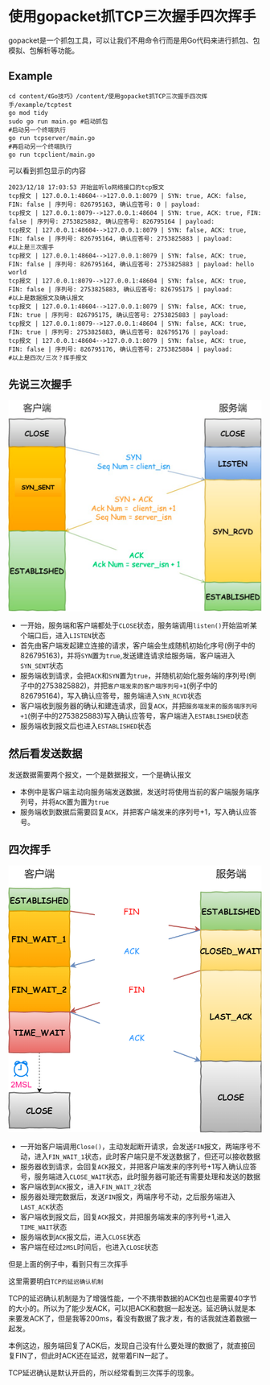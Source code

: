 # 使用gopacket抓TCP三次握手四次挥手

gopacket是一个抓包工具，可以让我们不用命令行而是用Go代码来进行抓包、包模拟、包解析等功能。

## Example
```shell
cd content/《Go技巧》/content/使用gopacket抓TCP三次握手四次挥手/example/tcptest
go mod tidy
sudo go run main.go #启动抓包
#启动另一个终端执行
go run tcpserver/main.go
#再启动另一个终端执行
go run tcpclient/main.go
```

可以看到抓包显示的内容
```shell
2023/12/18 17:03:53 开始监听lo网络接口的tcp报文
tcp报文 | 127.0.0.1:48604-->127.0.0.1:8079 | SYN: true, ACK: false, FIN: false | 序列号: 826795163, 确认应答号: 0 | payload: 
tcp报文 | 127.0.0.1:8079-->127.0.0.1:48604 | SYN: true, ACK: true, FIN: false | 序列号: 2753825882, 确认应答号: 826795164 | payload: 
tcp报文 | 127.0.0.1:48604-->127.0.0.1:8079 | SYN: false, ACK: true, FIN: false | 序列号: 826795164, 确认应答号: 2753825883 | payload: 
#以上是三次握手
tcp报文 | 127.0.0.1:48604-->127.0.0.1:8079 | SYN: false, ACK: true, FIN: false | 序列号: 826795164, 确认应答号: 2753825883 | payload: hello world
tcp报文 | 127.0.0.1:8079-->127.0.0.1:48604 | SYN: false, ACK: true, FIN: false | 序列号: 2753825883, 确认应答号: 826795175 | payload: 
#以上是数据报文及确认报文
tcp报文 | 127.0.0.1:48604-->127.0.0.1:8079 | SYN: false, ACK: true, FIN: true | 序列号: 826795175, 确认应答号: 2753825883 | payload: 
tcp报文 | 127.0.0.1:8079-->127.0.0.1:48604 | SYN: false, ACK: true, FIN: true | 序列号: 2753825883, 确认应答号: 826795176 | payload: 
tcp报文 | 127.0.0.1:48604-->127.0.0.1:8079 | SYN: false, ACK: true, FIN: false | 序列号: 826795176, 确认应答号: 2753825884 | payload:
#以上是四次/三次？挥手报文
```

## 先说三次握手
![三次握手](./media/TCP三次握手.drawio.png)
* 一开始，服务端和客户端都处于`CLOSE`状态，服务端调用`listen()`开始监听某个端口后，进入`LISTEN`状态
* 首先由客户端发起建立连接的请求，客户端会生成随机初始化序号(例子中的826795163)，并将`SYN`置为`true`,发送建连请求给服务端，客户端进入`SYN_SENT`状态
* 服务端收到请求，会把`ACK`和`SYN`置为`true`，并随机初始化服务端的序列号(例子中的2753825882)，并把`客户端发来的客户端序列号+1`(例子中的826795164)，写入确认应答号，服务端进入`SYN_RCVD`状态
* 客户端收到服务器的确认和建连请求，回复`ACK`，并把`服务端发来的服务端序列号+1`(例子中的2753825883)写入确认应答号，客户端进入`ESTABLISHED`状态
* 服务端收到报文后也进入`ESTABLISHED`状态

## 然后看发送数据

发送数据需要两个报文，一个是数据报文，一个是确认报文
* 本例中是客户端主动向服务端发送数据，发送时将使用当前的客户端服务端序列号，并将`ACK`置为置为`true`
* 服务端收到数据后需要回复`ACK`，并把客户端发来的序列号+1，写入确认应答号。

## 四次挥手
![四次挥手](./media/TCP四次挥手.png)
* 一开始客户端调用`Close()`，主动发起断开请求，会发送`FIN`报文，两端序号不动，进入`FIN_WAIT_1`状态，此时客户端只是不发送数据了，但还可以接收数据
* 服务器收到请求，会回复`ACK`报文，并把客户端发来的序列号+1写入确认应答号，服务端进入`CLOSE_WAIT`状态，此时服务器可能还有需要处理和发送的数据
* 客户端收到`ACK`报文，进入`FIN_WAIT_2`状态
* 服务器处理完数据后，发送`FIN`报文，两端序号不动，之后服务端进入`LAST_ACK`状态
* 客户端收到报文后，回复`ACK`报文，并把服务端发来的序列号+1,进入`TIME_WAIT`状态
* 服务端收到`ACK`报文后，进入`CLOSE`状态
* 客户端在经过`2MSL`时间后，也进入`CLOSE`状态

但是上面的例子中，看到只有三次挥手

这里需要明白`TCP的延迟确认机制`

TCP的延迟确认机制是为了增强性能，一个不携带数据的ACK包也是需要40字节的大小的。所以为了能少发ACK，可以把ACK和数据一起发送。延迟确认就是本来要发ACK了，但是我等200ms，看没有数据了我才发，有的话我就连着数据一起发。

本例这边，服务端回复了ACK后，发现自己没有什么要处理的数据了，就直接回复FIN了，但此时ACK还在延迟，就带着FIN一起了。

TCP延迟确认是默认开启的，所以经常看到三次挥手的现象。
